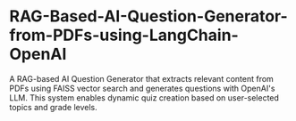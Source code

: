 # RAG-Based-AI-Question-Generator-from-PDFs-using-LangChain-OpenAI
A RAG-based AI Question Generator that extracts relevant content from PDFs using FAISS vector search and generates questions with OpenAI's LLM. This system enables dynamic quiz creation based on user-selected topics and grade levels.

